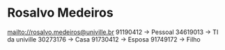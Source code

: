 # Rosalvo Medeiros
[mailto://rosalvo.medeiros@univille.br](rosalvo.medeiros@univille.br)
91190412 -> Pessoal
34619013 -> TI da univille 
30273176 -> Casa
91730412 -> Esposa
91749172 -> Filho
